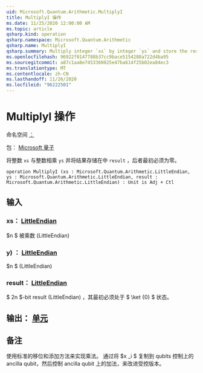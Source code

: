 ```yaml
---
uid: Microsoft.Quantum.Arithmetic.MultiplyI
title: MultiplyI 操作
ms.date: 11/25/2020 12:00:00 AM
ms.topic: article
qsharp.kind: operation
qsharp.namespace: Microsoft.Quantum.Arithmetic
qsharp.name: MultiplyI
qsharp.summary: Multiply integer `xs` by integer `ys` and store the result in `result`, which must be zero initially.
ms.openlocfilehash: 96922f0147788b37cc9bace5154288a722d4ba95
ms.sourcegitcommit: a87c1aa8e7453360025e47ba614f25b02ea84ec3
ms.translationtype: MT
ms.contentlocale: zh-CN
ms.lasthandoff: 11/26/2020
ms.locfileid: "96222501"
---
```

# <a name="multiplyi-operation"></a>MultiplyI 操作

命名空间 [：](xref:Microsoft.Quantum.Arithmetic)

包： [Microsoft 量子](https://nuget.org/packages/Microsoft.Quantum.Numerics)


将整数 `xs` 与整数相乘 `ys` 并将结果存储在中 `result` ，后者最初必须为零。

```qsharp
operation MultiplyI (xs : Microsoft.Quantum.Arithmetic.LittleEndian, ys : Microsoft.Quantum.Arithmetic.LittleEndian, result : Microsoft.Quantum.Arithmetic.LittleEndian) : Unit is Adj + Ctl
```


## <a name="input"></a>输入

### <a name="xs--littleendian"></a>xs： [LittleEndian](xref:Microsoft.Quantum.Arithmetic.LittleEndian)

$n $ 被乘数 (LittleEndian) 


### <a name="ys--littleendian"></a>y) ： [LittleEndian](xref:Microsoft.Quantum.Arithmetic.LittleEndian)

$n $ (LittleEndian) 


### <a name="result--littleendian"></a>result： [LittleEndian](xref:Microsoft.Quantum.Arithmetic.LittleEndian)

$ 2n $-bit result (LittleEndian) ，其最初必须处于 $ \ket {0} $ 状态。



## <a name="output--unit"></a>输出： [单元](xref:microsoft.quantum.lang-ref.unit)



## <a name="remarks"></a>备注

使用标准的移位和添加方法来实现乘法。
通过将 $x _i $ 复制到 qubits 控制上的 ancilla qubit，然后控制 ancilla qubit 上的加法，来改进受控版本。